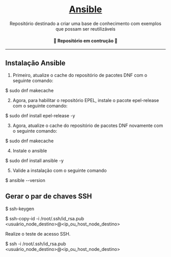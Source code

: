 <h1 align="center">
    <a href="http://ansible-br.org/">Ansible</a>
</h1>
<p align="center"> Repositório destinado a criar uma base de conhecimento com exemplos que possam ser reutilizáveis</p>

<h4 align="center"> 
	🚧  Repositório em contrução  🚧
</h4>

_______________________________________________________________________________________


<h2 align="left"> 
	Instalação Ansible
</h2>

1) Primeiro, atualize o cache do repositório de pacotes DNF com o seguinte comando:

$ sudo dnf makecache

2) Agora, para habilitar o repositório EPEL, instale o pacote epel-release com o seguinte comando:

$ sudo dnf install epel-release -y

3) Agora, atualize o cache do repositório de pacotes DNF novamente com o seguinte comando:

$ sudo dnf makecache

4) Instale o ansible

$ sudo dnf install ansible -y

5) Valide a instalação com o seguinte comando

$ ansible --version


<h2 align="left"> 
	Gerar o par de chaves SSH
</h2>

$ ssh-keygen

$ ssh-copy-id -i /root/.ssh/id_rsa.pub <usuário_node_destino>@<ip_ou_host_node_destino>

Realize o teste de acesso SSH.

$ ssh -i /root/.ssh/id_rsa.pub <usuário_node_destino>@<ip_ou_host_node_destino>
